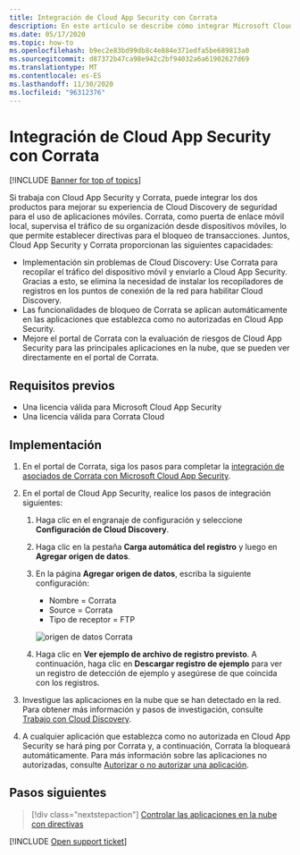 ```yaml
---
title: Integración de Cloud App Security con Corrata
description: En este artículo se describe cómo integrar Microsoft Cloud App Security con Corrata para un Cloud Discovery sin problemas y un bloque automatizado de aplicaciones no autorizadas.
ms.date: 05/17/2020
ms.topic: how-to
ms.openlocfilehash: b9ec2e83bd99db8c4e884e371edfa5be689813a0
ms.sourcegitcommit: d87372b47ca98e942c2bf94032a6a61902627d69
ms.translationtype: MT
ms.contentlocale: es-ES
ms.lasthandoff: 11/30/2020
ms.locfileid: "96312376"
---
```

# <a name="integrate-cloud-app-security-with-corrata"></a>Integración de Cloud App Security con Corrata

[!INCLUDE [Banner for top of topics](includes/banner.md)]

Si trabaja con Cloud App Security y Corrata, puede integrar los dos productos para mejorar su experiencia de Cloud Discovery de seguridad para el uso de aplicaciones móviles. Corrata, como puerta de enlace móvil local, supervisa el tráfico de su organización desde dispositivos móviles, lo que permite establecer directivas para el bloqueo de transacciones. Juntos, Cloud App Security y Corrata proporcionan las siguientes capacidades:

- Implementación sin problemas de Cloud Discovery: Use Corrata para recopilar el tráfico del dispositivo móvil y enviarlo a Cloud App Security. Gracias a esto, se elimina la necesidad de instalar los recopiladores de registros en los puntos de conexión de la red para habilitar Cloud Discovery.
- Las funcionalidades de bloqueo de Corrata se aplican automáticamente en las aplicaciones que establezca como no autorizadas en Cloud App Security.
- Mejore el portal de Corrata con la evaluación de riesgos de Cloud App Security para las principales aplicaciones en la nube, que se pueden ver directamente en el portal de Corrata.

## <a name="prerequisites"></a>Requisitos previos

- Una licencia válida para Microsoft Cloud App Security
- Una licencia válida para Corrata Cloud

## <a name="deployment"></a>Implementación

1. En el portal de Corrata, siga los pasos para completar la [integración de asociados de Corrata con Microsoft Cloud App Security](https://corrata.com/microsoft-mcas-onboarding).
2. En el portal de Cloud App Security, realice los pasos de integración siguientes:
    1. Haga clic en el engranaje de configuración y seleccione **Configuración de Cloud Discovery**.
    2. Haga clic en la pestaña **Carga automática del registro** y luego en **Agregar origen de datos**.
    3. En la página **Agregar origen de datos**, escriba la siguiente configuración:

        - Nombre = Corrata
        - Source = Corrata
        - Tipo de receptor = FTP

        ![origen de datos Corrata](media/data-source-corrata.png)

    4. Haga clic en **Ver ejemplo de archivo de registro previsto**. A continuación, haga clic en **Descargar registro de ejemplo** para ver un registro de detección de ejemplo y asegúrese de que coincida con los registros.

3. Investigue las aplicaciones en la nube que se han detectado en la red. Para obtener más información y pasos de investigación, consulte [Trabajo con Cloud Discovery](working-with-cloud-discovery-data.md).

4. A cualquier aplicación que establezca como no autorizada en Cloud App Security se hará ping por Corrata y, a continuación, Corrata la bloqueará automáticamente. Para más información sobre las aplicaciones no autorizadas, consulte [Autorizar o no autorizar una aplicación](governance-discovery.md#BKMK_SanctionApp).

## <a name="next-steps"></a>Pasos siguientes

> [!div class="nextstepaction"]
> [Controlar las aplicaciones en la nube con directivas](control-cloud-apps-with-policies.md)

[!INCLUDE [Open support ticket](includes/support.md)]

